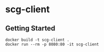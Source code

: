 # scg-client

## Getting Started
```
docker build -t scg-client .    
docker run --rm -p 8080:80 -it scg-client
```
